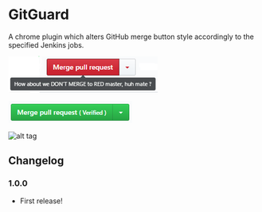 # GitGuard

A chrome plugin which alters GitHub merge button style accordingly to the specified Jenkins jobs.

![alt tag](https://raw.githubusercontent.com/w17chm4n/gitguard/master/misc/warning.png)

![alt tag](https://raw.githubusercontent.com/w17chm4n/gitguard/master/misc/verified.png)

![alt tag](https://raw.githubusercontent.com/w17chm4n/gitguard/master/misc/configuration.png)

## Changelog

### 1.0.0

* First release!
